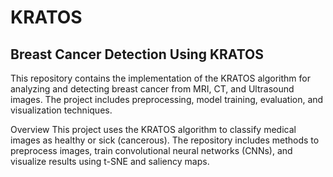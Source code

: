 # KRATOS

## Breast Cancer Detection Using KRATOS
This repository contains the implementation of the KRATOS algorithm for analyzing and detecting breast cancer from MRI, CT, and Ultrasound images. The project includes preprocessing, model training, evaluation, and visualization techniques.

Overview
This project uses the KRATOS algorithm to classify medical images as healthy or sick (cancerous). The repository includes methods to preprocess images, train convolutional neural networks (CNNs), and visualize results using t-SNE and saliency maps.

